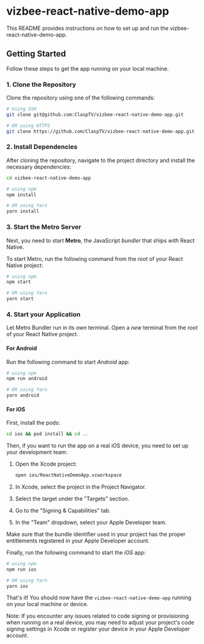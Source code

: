 # vizbee-react-native-demo-app

This README provides instructions on how to set up and run the vizbee-react-native-demo-app.

## Getting Started

Follow these steps to get the app running on your local machine.

### 1. Clone the Repository

Clone the repository using one of the following commands:

```bash
# Using SSH
git clone git@github.com:ClaspTV/vizbee-react-native-demo-app.git

# OR using HTTPS
git clone https://github.com/ClaspTV/vizbee-react-native-demo-app.git
```

### 2. Install Dependencies

After cloning the repository, navigate to the project directory and install the necessary dependencies:

```bash
cd vizbee-react-native-demo-app

# using npm
npm install

# OR using Yarn
yarn install

```

### 3. Start the Metro Server

Next, you need to start **Metro**, the JavaScript _bundler_ that ships _with_ React Native.

To start Metro, run the following command from the _root_ of your React Native project:

```bash
# using npm
npm start

# OR using Yarn
yarn start
```

### 4. Start your Application

Let Metro Bundler run in its _own_ terminal. Open a _new_ terminal from the _root_ of your React Native project.

#### For Android

Run the following command to start _Android_ app:

```bash
# using npm
npm run android

# OR using Yarn
yarn android
```

#### For iOS

First, install the pods:

```bash
cd ios && pod install && cd ..
```

Then, if you want to run the app on a real iOS device, you need to set up your development team:

1. Open the Xcode project:

   ```bash
   open ios/ReactNativeDemoApp.xcworkspace
   ```

2. In Xcode, select the project in the Project Navigator.
3. Select the target under the "Targets" section.
4. Go to the "Signing & Capabilities" tab.
5. In the "Team" dropdown, select your Apple Developer team.

Make sure that the bundle identifier used in your project has the proper entitlements registered in your Apple Developer account.

Finally, run the following command to start the _iOS_ app:

```bash
# using npm
npm run ios

# OR using Yarn
yarn ios
```

That's it! You should now have the `vizbee-react-native-demo-app` running on your local machine or device.

Note: If you encounter any issues related to code signing or provisioning when running on a real device, you may need to adjust your project's code signing settings in Xcode or register your device in your Apple Developer account.
